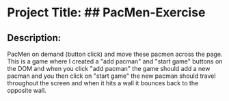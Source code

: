# Project Title: ## PacMen-Exercise
## Description: 
PacMen on demand (button click) and move these pacmen across the page. This is a game where I created a "add pacman" and "start game" buttons on the DOM and when you click "add pacman" the game should add a new pacman and you then click on "start game" the new pacman should travel throughout the screen and when it hits a wall it bounces back to the opposite wall. 
